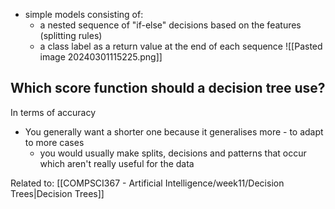 - simple models consisting of:
	- a nested sequence of "if-else" decisions based on the features (splitting rules)
	- a class label as a return value at the end of each sequence
![[Pasted image 20240301115225.png]]

## Which score function should a decision tree use?
In terms of accuracy
- You generally want a shorter one because it generalises more - to adapt to more cases
	- you would usually make splits, decisions and patterns that occur which aren't really useful for the data

Related to: [[COMPSCI367 - Artificial Intelligence/week11/Decision Trees|Decision Trees]]